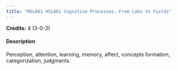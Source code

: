 ```yaml
---
title: "HSL661 HSL661 Cognitive Processes: From Labs to Fields"
---
```

**Credits:** 4 (3-0-2)

#### Description
Perception, attention, learning, memory, affect, concepts formation, categorization, judgments.